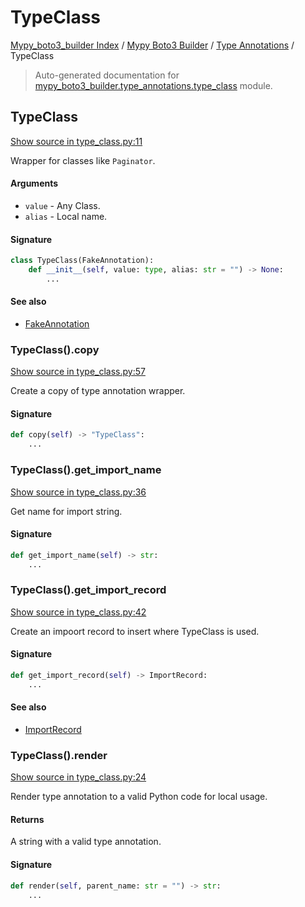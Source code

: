 # TypeClass

[Mypy_boto3_builder Index](../../README.md#mypy_boto3_builder-index) /
[Mypy Boto3 Builder](../index.md#mypy-boto3-builder) /
[Type Annotations](./index.md#type-annotations) /
TypeClass

> Auto-generated documentation for [mypy_boto3_builder.type_annotations.type_class](https://github.com/youtype/mypy_boto3_builder/blob/main/mypy_boto3_builder/type_annotations/type_class.py) module.

## TypeClass

[Show source in type_class.py:11](https://github.com/youtype/mypy_boto3_builder/blob/main/mypy_boto3_builder/type_annotations/type_class.py#L11)

Wrapper for classes like `Paginator`.

#### Arguments

- `value` - Any Class.
- `alias` - Local name.

#### Signature

```python
class TypeClass(FakeAnnotation):
    def __init__(self, value: type, alias: str = "") -> None:
        ...
```

#### See also

- [FakeAnnotation](./fake_annotation.md#fakeannotation)

### TypeClass().copy

[Show source in type_class.py:57](https://github.com/youtype/mypy_boto3_builder/blob/main/mypy_boto3_builder/type_annotations/type_class.py#L57)

Create a copy of type annotation wrapper.

#### Signature

```python
def copy(self) -> "TypeClass":
    ...
```

### TypeClass().get_import_name

[Show source in type_class.py:36](https://github.com/youtype/mypy_boto3_builder/blob/main/mypy_boto3_builder/type_annotations/type_class.py#L36)

Get name for import string.

#### Signature

```python
def get_import_name(self) -> str:
    ...
```

### TypeClass().get_import_record

[Show source in type_class.py:42](https://github.com/youtype/mypy_boto3_builder/blob/main/mypy_boto3_builder/type_annotations/type_class.py#L42)

Create an impoort record to insert where TypeClass is used.

#### Signature

```python
def get_import_record(self) -> ImportRecord:
    ...
```

#### See also

- [ImportRecord](../import_helpers/import_record.md#importrecord)

### TypeClass().render

[Show source in type_class.py:24](https://github.com/youtype/mypy_boto3_builder/blob/main/mypy_boto3_builder/type_annotations/type_class.py#L24)

Render type annotation to a valid Python code for local usage.

#### Returns

A string with a valid type annotation.

#### Signature

```python
def render(self, parent_name: str = "") -> str:
    ...
```



